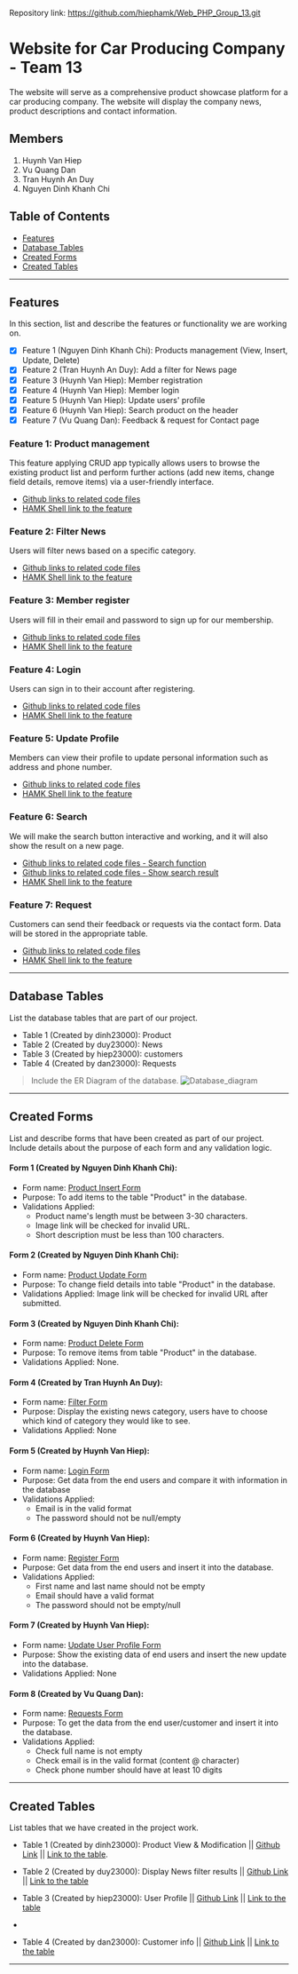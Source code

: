 Repository link:
https://github.com/hiephamk/Web_PHP_Group_13.git

# Website for Car Producing Company - Team 13

The website will serve as a comprehensive product showcase platform for a car producing company. The website will display the company news, product descriptions and contact information.

## Members
1. Huynh Van Hiep
2. Vu Quang Dan
3. Tran Huynh An Duy
4. Nguyen Dinh Khanh Chi

## Table of Contents
- [Features](#features)
- [Database Tables](#database-tables)
- [Created Forms](#created-forms)
- [Created Tables](#created-tables)

---

## Features

In this section, list and describe the features or functionality we are working on.

- [x] Feature 1 (Nguyen Dinh Khanh Chi): Products management (View, Insert, Update, Delete)
- [x] Feature 2 (Tran Huynh An Duy): Add a filter for News page
- [x] Feature 3 (Huynh Van Hiep): Member registration 
- [x] Feature 4 (Huynh Van Hiep): Member login
- [x] Feature 5 (Huynh Van Hiep): Update users' profile
- [x] Feature 6 (Huynh Van Hiep): Search product on the header
- [x] Feature 7 (Vu Quang Dan): Feedback & request for Contact page

### Feature 1: Product management
This feature applying CRUD app typically allows users to browse the existing product list and perform further actions (add new items, change field details, remove items) via a user-friendly interface.
- [Github links to related code files](https://github.com/hiephamk/Web_PHP_Group_13/blob/main/product-manage.php)
- [HAMK Shell link to the feature](http://shell.hamk.fi/~dinh23000/team-13-project/product-manage.php)

### Feature 2: Filter News
Users will filter news based on a specific category.
- [Github links to related code files](https://github.com/hiephamk/Web_PHP_Group_13/blob/main/News-filter.php)
- [HAMK Shell link to the feature](http://shell.hamk.fi/~duy23000/Team-13/News-filter.php)

### Feature 3: Member register
Users will fill in their email and password to sign up for our membership.
- [Github links to related code files](https://github.com/hiephamk/Web_PHP_Group_13/blob/main/register.php)
- [HAMK Shell link to the feature](http://shell.hamk.fi/~hiep23000/Web_php_group_13/register.php)

### Feature 4: Login
Users can sign in to their account after registering.
- [Github links to related code files](https://github.com/hiephamk/Web_PHP_Group_13/blob/main/login.php)
- [HAMK Shell link to the feature](http://shell.hamk.fi/~hiep23000/Web_php_group_13/login.php)

### Feature 5: Update Profile
Members can view their profile to update personal information such as address and phone number.
- [Github links to related code files](https://github.com/hiephamk/Web_PHP_Group_13/blob/main/profile.php)
- [HAMK Shell link to the feature](http://shell.hamk.fi/~hiep23000/Web_php_group_13/profile.php)

### Feature 6: Search
We will make the search button interactive and working, and it will also show the result on a new page.
- [Github links to related code files - Search function](https://github.com/hiephamk/Web_PHP_Group_13/blob/main/search.php)
- [Github links to related code files - Show search result](https://github.com/hiephamk/Web_PHP_Group_13/blob/main/product-search.php)
- [HAMK Shell link to the feature](http://shell.hamk.fi/~hiep23000/Web_php_group_13/product-search.php)

### Feature 7: Request
Customers can send their feedback or requests via the contact form. Data will be stored in the appropriate table.
- [Github links to related code files](https://github.com/hiephamk/Web_PHP_Group_13/blob/main/Contact.php)
- [HAMK Shell link to the feature](http://shell.hamk.fi/~dan23000/Web_PHP_Group_13/Contact.php)

---

## Database Tables

List the database tables that are part of our project. 

- Table 1 (Created by dinh23000): Product
- Table 2 (Created by duy23000): News
- Table 3 (Created by hiep23000): customers
- Table 4 (Created by dan23000): Requests

> Include the ER Diagram of the database. 
![Database_diagram](./img/Database_diagram.png)

---

## Created Forms

List and describe forms that have been created as part of our project. Include details about the purpose of each form and any validation logic.

#### Form 1 (Created by Nguyen Dinh Khanh Chi):
 - Form name: [Product Insert Form](https://github.com/hiephamk/Web_PHP_Group_13/blob/main/product-create.php) 
 - Purpose: To add items to the table "Product" in the database.
 - Validations Applied:
   + Product name's length must be between 3-30 characters.
   + Image link will be checked for invalid URL.
   + Short description must be less than 100 characters.

#### Form 2 (Created by Nguyen Dinh Khanh Chi):
 - Form name: [Product Update Form](https://github.com/hiephamk/Web_PHP_Group_13/blob/main/product-edit.php) 
 - Purpose: To change field details into table "Product" in the database.
 - Validations Applied: Image link will be checked for invalid URL after submitted.

 #### Form 3 (Created by Nguyen Dinh Khanh Chi):
 - Form name: [Product Delete Form](https://github.com/hiephamk/Web_PHP_Group_13/blob/main/product-delete.php) 
 - Purpose: To remove items from table "Product" in the database.
 - Validations Applied: None.

#### Form 4 (Created by Tran Huynh An Duy):
 - Form name: [Filter Form](https://github.com/hiephamk/Web_PHP_Group_13/blob/main/filter-news.php)
 - Purpose: Display the existing news category, users have to choose which kind of category they would like to see.
 - Validations Applied: None
   
#### Form 5 (Created by Huynh Van Hiep):
 - Form name: [Login Form](https://github.com/hiephamk/Web_PHP_Group_13/blob/main/login.php)  
 - Purpose: Get data from the end users and compare it with information in the database
 - Validations Applied:
   + Email is in the valid format
   + The password should not be null/empty

#### Form 6 (Created by Huynh Van Hiep):
 - Form name: [Register Form](https://github.com/hiephamk/Web_PHP_Group_13/blob/main/register.php)
 - Purpose: Get data from the end users and insert it into the database.
 - Validations Applied:
   + First name and last name should not be empty
   + Email should have a valid format
   + The password should not be empty/null
  
#### Form 7 (Created by Huynh Van Hiep):
 - Form name: [Update User Profile Form](https://github.com/hiephamk/Web_PHP_Group_13/blob/main/update-profile.php)
 - Purpose: Show the existing data of end users and insert the new update into the database.
 - Validations Applied: None

#### Form 8 (Created by Vu Quang Dan):
 - Form name: [Requests Form](https://github.com/hiephamk/Web_PHP_Group_13/blob/main/Contact.php)
 - Purpose: To get the data from the end user/customer and insert it into the database.
 - Validations Applied:
   + Check full name is not empty
   + Check email is in the valid format (content @ character)
   + Check phone number should have at least 10 digits
---

## Created Tables

List tables that we have created in the project work.

- Table 1 (Created by dinh23000): Product View & Modification || [Github Link](https://github.com/hiephamk/Web_PHP_Group_13/blob/main/product-manage.php) || [Link to the table](http://shell.hamk.fi/~dinh23000/team-13-project/product-manage.php).

- Table 2 (Created by duy23000): Display News filter results || [Github Link](https://github.com/hiephamk/Web_PHP_Group_13/blob/main/display-data.php) || [Link to the table](http://shell.hamk.fi/~duy23000/Web_PHP_Group_13/News-filter.php)

- Table 3 (Created by hiep23000): User Profile || [Github Link](https://github.com/hiephamk/Web_PHP_Group_13/blob/main/profile.php) || [Link to the table](http://shell.hamk.fi/~hiep23000/Web_php_group_13/profile.php)
- 
- Table 4 (Created by dan23000): Customer info || [Github Link](https://github.com/hiephamk/Web_PHP_Group_13/blob/main/customer-info.php) || [Link to the table](http://shell.hamk.fi/~dan23000/Web_PHP_Group_13/customer-info.php)
---
